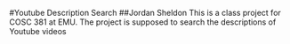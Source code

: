 #Youtube Description Search
##Jordan Sheldon
This is a class project for COSC 381 at EMU. The project is supposed to search the descriptions of Youtube videos

